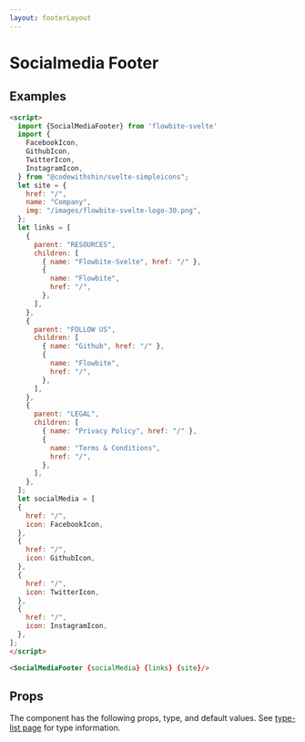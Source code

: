 ```yaml
---
layout: footerLayout
---
```


<script>
import { SocialMediaFooter, Table, TableDefaultRow, Breadcrumb } from '$lib/index'
import componentProps from '../props/SocialMediaFooter.json'
  // Props table
  export let items = componentProps.props
	let propHeader = ['Name', 'Type', 'Default']
	// console.log(items)
	let divClass='w-full relative overflow-x-auto shadow-md sm:rounded-lg'

import {
    FacebookIcon,
    GithubIcon,
    TwitterIcon,
    InstagramIcon,
  } from "@codewithshin/svelte-simpleicons";
let site = {
    href: "/",
    name: "Company",
    img: "/images/flowbite-svelte-logo-30.png",
  };
let links = [
    {
      parent: "RESOURCES",
      children: [
        { name: "Flowbite-Svelte", href: "/" },
        {
          name: "Flowbite",
          href: "/",
        },
      ],
    },
    {
      parent: "FOLLOW US",
      children: [
        { name: "Github", href: "/" },
        {
          name: "Flowbite",
          href: "/",
        },
      ],
    },
    {
      parent: "LEGAL",
      children: [
        { name: "Privacy Policy", href: "/" },
        {
          name: "Terms & Conditions",
          href: "/",
        },
      ],
    },
  ];
  let socialMedia = [
    {
      href: "/",
      icon: FacebookIcon,
    },
    {
      href: "/",
      icon: GithubIcon,
    },
    {
      href: "/",
      icon: TwitterIcon,
    },
    {
      href: "/",
      icon: InstagramIcon,
    },
  ];
</script>

<h1 class="text-3xl w-full dark:text-white py-8">Socialmedia Footer</h1>

<h2 class="text-2xl w-full dark:text-white py-4">Examples</h2>

<div class="rounded-xl w-full my-4 mx-auto bg-gradient-to-r bg-white dark:bg-gray-900 border border-gray-200 dark:border-gray-700 p-2 sm:p-6">
<SocialMediaFooter {socialMedia} {links} {site}/>
</div>

```html
<script>
  import {SocialMediaFooter} from 'flowbite-svelte'
  import {
    FacebookIcon,
    GithubIcon,
    TwitterIcon,
    InstagramIcon,
  } from "@codewithshin/svelte-simpleicons";
  let site = {
    href: "/",
    name: "Company",
    img: "/images/flowbite-svelte-logo-30.png",
  };
  let links = [
    {
      parent: "RESOURCES",
      children: [
        { name: "Flowbite-Svelte", href: "/" },
        {
          name: "Flowbite",
          href: "/",
        },
      ],
    },
    {
      parent: "FOLLOW US",
      children: [
        { name: "Github", href: "/" },
        {
          name: "Flowbite",
          href: "/",
        },
      ],
    },
    {
      parent: "LEGAL",
      children: [
        { name: "Privacy Policy", href: "/" },
        {
          name: "Terms & Conditions",
          href: "/",
        },
      ],
    },
  ];
  let socialMedia = [
  {
    href: "/",
    icon: FacebookIcon,
  },
  {
    href: "/",
    icon: GithubIcon,
  },
  {
    href: "/",
    icon: TwitterIcon,
  },
  {
    href: "/",
    icon: InstagramIcon,
  },
];
</script>

<SocialMediaFooter {socialMedia} {links} {site}/>
```

<h2 class="text-2xl w-full dark:text-white py-4">Props</h2>

<p>The component has the following props, type, and default values. See <a href="/type-list" class="text-blue-600 hover:underline dark:text-blue-500">type-list page</a> for type information.</p>

<Table header={propHeader} {divClass} >
  <TableDefaultRow {items} rowState='hover' />
</Table>